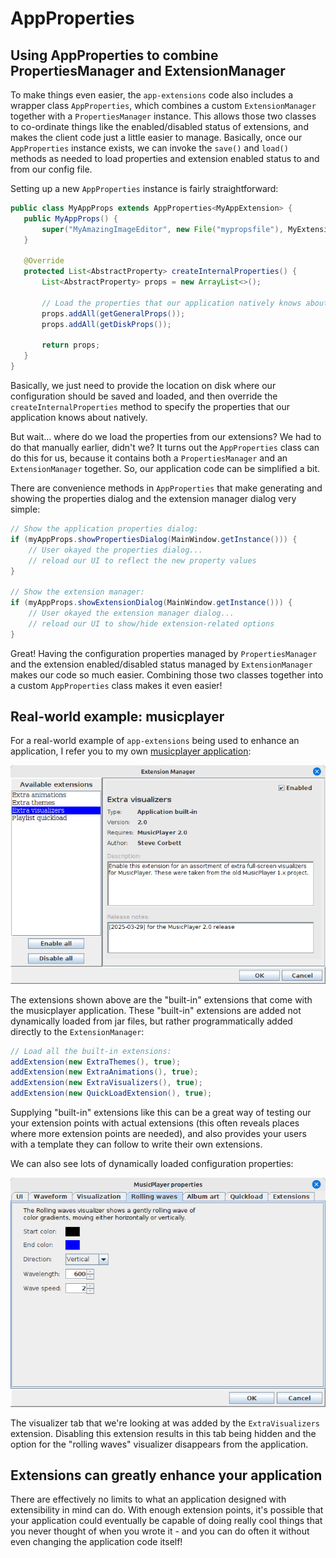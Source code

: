 # AppProperties

## Using AppProperties to combine PropertiesManager and ExtensionManager

To make things even easier, the `app-extensions` code also includes a
wrapper class `AppProperties`, which combines a custom `ExtensionManager`
together with a `PropertiesManager` instance. This allows those two classes
to co-ordinate things like the enabled/disabled status of extensions, and makes
the client code just a little easier to manage. Basically, once our `AppProperties`
instance exists, we can invoke the `save()` and `load()` methods as needed to
load properties and extension enabled status to and from our config file.

Setting up a new `AppProperties` instance is fairly straightforward:

 ```java
 public class MyAppProps extends AppProperties<MyAppExtension> {
    public MyAppProps() {
        super("MyAmazingImageEditor", new File("mypropsfile"), MyExtensionManager.getInstance());
    }

    @Override
    protected List<AbstractProperty> createInternalProperties() {
        List<AbstractProperty> props = new ArrayList<>();

        // Load the properties that our application natively knows about:
        props.addAll(getGeneralProps());
        props.addAll(getDiskProps());

        return props;
    }
}
```

Basically, we just need to provide the location on disk where our configuration should
be saved and loaded, and then override the `createInternalProperties` method
to specify the properties that our application knows about natively.

But wait... where do we load the properties from our extensions? We had to do that
manually earlier, didn't we? It turns out the `AppProperties` class can do this for us,
because it contains both a `PropertiesManager` and an `ExtensionManager` together.
So, our application code can be simplified a bit.

There are convenience methods in `AppProperties` that make generating and showing
the properties dialog and the extension manager dialog very simple:

```java
// Show the application properties dialog:
if (myAppProps.showPropertiesDialog(MainWindow.getInstance())) {
    // User okayed the properties dialog...
    // reload our UI to reflect the new property values
}

// Show the extension manager:
if (myAppProps.showExtensionDialog(MainWindow.getInstance())) {
    // User okayed the extension manager dialog...
    // reload our UI to show/hide extension-related options
}
```

Great! Having the configuration properties managed by `PropertiesManager` and the
extension enabled/disabled status managed by `ExtensionManager` makes our code so
much easier. Combining those two classes together into a custom `AppProperties` class
makes it even easier!

## Real-world example: musicplayer

For a real-world example of `app-extensions` being used to enhance an application,
I refer you to my own [musicplayer application](https://github.com/scorbo2/musicplayer):

![Extension example: musicplayer](app_properties_example_musicplayer1.png "Example: musicplayer")

The extensions shown above are the "built-in" extensions that come with the musicplayer application.
These "built-in" extensions are added not dynamically loaded from jar files, but rather programmatically
added directly to the `ExtensionManager`:

```java
// Load all the built-in extensions:
addExtension(new ExtraThemes(), true);
addExtension(new ExtraAnimations(), true);
addExtension(new ExtraVisualizers(), true);
addExtension(new QuickLoadExtension(), true);
```

Supplying "built-in" extensions like this can be a great way of testing our your extension points with
actual extensions (this often reveals places where more extension points are needed), and also provides
your users with a template they can follow to write their own extensions.

We can also see lots of dynamically loaded configuration properties:

![Extension example: musicplayer config](app_properties_example_musicplayer2.png "Example: musicplayer config")

The visualizer tab that we're looking at was added by the `ExtraVisualizers` extension. Disabling this extension
results in this tab being hidden and the option for the "rolling waves" visualizer disappears from the application.

## Extensions can greatly enhance your application

There are effectively no limits to what an application designed with extensibility in mind can do.
With enough extension points, it's possible that your application could eventually be capable of doing
really cool things that you never thought of when you wrote it - and you can do often it without even
changing the application code itself!
